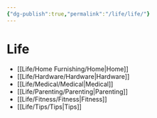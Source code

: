 ```yaml
---
{"dg-publish":true,"permalink":"/life/life/"}
---
```


# Life
- [[Life/Home Furnishing/Home\|Home]]
- [[Life/Hardware/Hardware\|Hardware]]
- [[Life/Medical/Medical\|Medical]]
- [[Life/Parenting/Parenting\|Parenting]]
- [[Life/Fitness/Fitness\|Fitness]]
- [[Life/Tips/Tips\|Tips]]